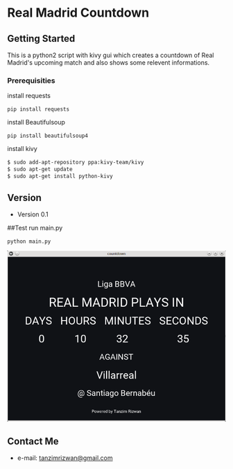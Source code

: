 Real Madrid Countdown
======

## Getting Started

This is a python2 script with kivy gui which creates a countdown of Real Madrid's upcoming match and also shows some relevent informations. 

### Prerequisities
install requests
```
pip install requests
```
install Beautifulsoup
```
pip install beautifulsoup4
```


install kivy
```
$ sudo add-apt-repository ppa:kivy-team/kivy
$ sudo apt-get update
$ sudo apt-get install python-kivy
```
## Version 
* Version 0.1

##Test
run main.py
```
python main.py
```
![ScreenShot](rcountdown.png) 

## Contact Me
* e-mail: tanzimrizwan@gmail.com
